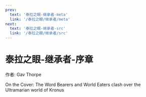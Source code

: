 ```yaml
---
prev:
  text: '泰拉之眼-继承者-meta'
  link: '/泰拉之眼/继承者/meta'
next:
  text: '泰拉之眼-继承者-src'
  link: '/泰拉之眼/继承者/src'
---
```


# 泰拉之眼-继承者-序章

作者: Gav Thorpe

On the Cover: The Word Bearers and World Eaters clash over the Ultramarian world of Kronus
